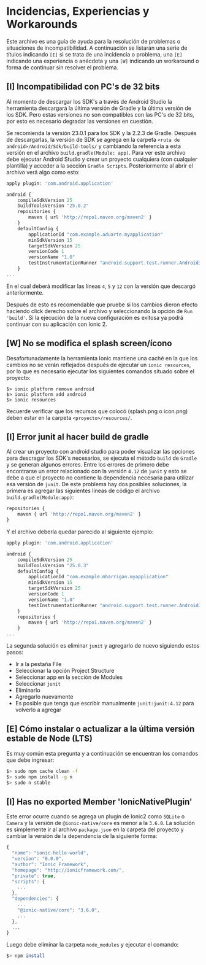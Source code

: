 # Incidencias, Experiencias y Workarounds

Este archivo es una guía de ayuda para la resolución de problemas o situaciones de incompatibilidad. A continuación se listarán una serie de títulos indicando ``[I]`` si se trata de una incidencia o problema, una ``[E]`` indicando una experiencia o anécdota y una ``[W]`` indicando un workaround o forma de continuar sin resolver el problema.

## [I] Incompatibilidad con PC's de 32 bits

Al momento de descargar los SDK's a través de Android Studio la herramienta descargará la última versión de Gradle y la última versión de los SDK. Pero estas versiones no son compatibles con las PC's de 32 bits, por esto es necesario degradar las versiones en cuestión.

Se recomienda la versión 23.0.1 para los SDK y la 2.2.3 de Gradle. Después de descargarlas, la versión de SDK se agrega en la carpeta ``<ruta de android>/Android/Sdk/build-tools/`` y cambiando la referencia a esta versión en el archivo ``build.gradle(Module: app)``. Para ver este archivo debe ejecutar Android Studio y crear un proyecto cualquiera (con cualquier plantilla) y acceder a la sección ``Gradle Scripts``. Posteriormente al abrir el archivo verá algo como esto:

```js
apply plugin: 'com.android.application'

android {
    compileSdkVersion 25
    buildToolsVersion "25.0.2"
    repositories {
        maven { url 'http://repo1.maven.org/maven2' }
    }
    defaultConfig {
        applicationId "com.example.aduarte.myapplication"
        minSdkVersion 15
        targetSdkVersion 25
        versionCode 1
        versionName "1.0"
        testInstrumentationRunner "android.support.test.runner.AndroidJUnitRunner"
    }
...
```

En el cual deberá modificar las líneas ``4``, ``5`` y ``12`` con la versión que descargó anteriormente.

Después de esto es recomendable que pruebe si los cambios dieron efecto haciendo click derecho sobre el archivo y seleccionando la opción de ``Run 'build'``. Si la ejecución de la nueva configuración es exitosa  ya podrá continuar con su aplicación con Ionic 2.

## [W] No se modifica el splash screen/ícono

Desafortunadamente la herramienta Ionic mantiene una caché en la que los cambios no se verán reflejados después de ejecutar un ``ionic resources``, por lo que es necesario ejecutar los siguientes comandos situado sobre el proyecto:

```
$> ionic platform remove android
$> ionic platform add android
$> ionic resources
```

Recuerde verificar que los recursos que colocó (splash.png o icon.png) deben estar en la carpeta ``<proyecto>/resources/``.

## [I] Error junit al hacer build de gradle

Al crear un proyecto con android studio para poder visualizar las opciones para descragar los SDK's necesarios, se ejecuta el método ``build`` de ``Gradle`` y se generan algunos errores. Entre los errores de primero debe encontrarse un error relacionado con la versión ``4.12`` de ``junit`` y esto se debe a que el proyecto no contiene la dependencia necesaria para utilizar esa versión de ``junit``. De este problema hay dos posibles soluciones, la primera es agregar las siguientes líneas de código el archivo ``build.gradle(Module:app)``:

```js
repositories {
	maven { url 'http://repo1.maven.org/maven2' }
}
```

Y el archivo debería quedar parecido al siguiente ejemplo:

```js
apply plugin: 'com.android.application'

android {
    compileSdkVersion 25
    buildToolsVersion "25.0.3"
    defaultConfig {
        applicationId "com.example.mharrigan.myapplication"
        minSdkVersion 15
        targetSdkVersion 25
        versionCode 1
        versionName "1.0"
        testInstrumentationRunner "android.support.test.runner.AndroidJUnitRunner"
    }
    repositories {
        maven { url 'http://repo1.maven.org/maven2' }
    }
...
```

La segunda solución es eliminar ``junit`` y agregarlo de nuevo siguiendo estos pasos:

* Ir a la pestaña File
* Seleccionar la opción Project Structure
* Seleccionar app en la sección de Modules
* Seleccionar ``junit``
* Eliminarlo
* Agregarlo nuevamente
* Es posible que tenga que escribir manualmente ``junit:junit:4.12`` para volverlo a agregar

## [E] Cómo instalar o actualizar a la última versión estable de Node (LTS)

Es muy común esta pregunta y a continuación se encuentran los comandos que debe ingresar:

```sh
$> sudo npm cache clean -f
$> sudo npm install -g n
$> sudo n stable
```

## [I] Has no exported Member 'IonicNativePlugin'

Este error ocurre cuando se agrega un plugin de Ionic2 como ``SQLite`` o ``Camera`` y la versión de ``@ionic-native/core`` es menor a la ``3.6.0``. La solución es simplemente ir al archivo ``package.json`` en la carpeta del proyecto y cambiar la versión de la dependencia de la siguiente forma:

```js
{
  "name": "ionic-hello-world",
  "version": "0.0.0",
  "author": "Ionic Framework",
  "homepage": "http://ionicframework.com/",
  "private": true,
  "scripts": {
    ...
  },
  "dependencies": {
    ...
    "@ionic-native/core": "3.6.0",
    ...
  },
  ...
}
```

Luego debe eliminar la carpeta ``node_modules`` y ejecutar el comando:

```sh
$> npm install
```
